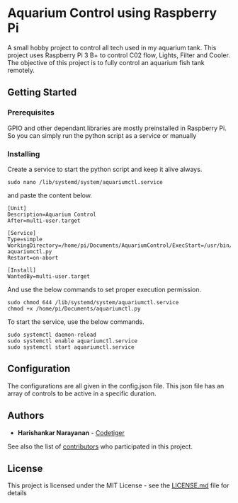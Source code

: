 # Aquarium Control using Raspberry Pi

A small hobby project to control all tech used in my aquarium tank. This project uses Raspberry Pi 3 B+ to control C02 flow, Lights, Filter and Cooler. The objective of this project is to fully control an aquarium fish tank remotely.

## Getting Started

### Prerequisites

GPIO and other dependant libraries are mostly preinstalled in Raspberry Pi. So you can simply run the python script as a service or manually

### Installing

Create a service to start the python script and keep it alive always.

```
sudo nano /lib/systemd/system/aquariumctl.service
```

and paste the content below.

```
[Unit]
Description=Aquarium Control
After=multi-user.target

[Service]
Type=simple
WorkingDirectory=/home/pi/Documents/AquariumControl/ExecStart=/usr/bin/python aquariumctl.py
Restart=on-abort

[Install]
WantedBy=multi-user.target
```

And use the below commands to set proper execution permission.

```
sudo chmod 644 /lib/systemd/system/aquariumctl.service
chmod +x /home/pi/Documents/aquariumctl.py
```

To start the service, use the below commands.

```
sudo systemctl daemon-reload
sudo systemctl enable aquariumctl.service
sudo systemctl start aquariumctl.service
```

## Configuration

The configurations are all given in the config.json file. This json file has an array of controls to be active in a specific duration.

## Authors

* **Harishankar Narayanan** - [Codetiger](https://github.com/codetiger)

See also the list of [contributors](https://github.com/your/project/contributors) who participated in this project.

## License

This project is licensed under the MIT License - see the [LICENSE.md](LICENSE.md) file for details

